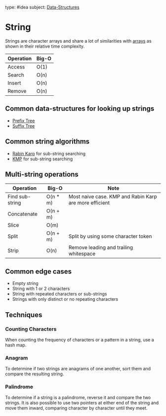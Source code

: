 type: #idea
subject: [Data-Structures](Data-Structures.md)

<!-- Subject should be a hub note -->

# String

Strings are character arrays and share a lot of similarities with [arrays](Array.md) as shown in their relative time complexity.

| Operation | Big-O |
| --------- | ----- |
| Access    | O(1)  |
| Search    | O(n)  |
| Insert    | O(n)  |
| Remove    | O(n)  |

## Common data-structures for looking up strings

- [Prefix Tree](Prefix-tree.md)
- [Suffix Tree](Suffix-tree.md)

## Common string algorithms

- [Rabin Karp](Rabin-Karp.md) for sub-string searching
- [KMP](KMP.md) for sub-string searching

## Multi-string operations

| Operation       | Big-O     | Note                                                   |
| --------------- | --------- | ------------------------------------------------------ |
| Find sub-string | O(n \* m) | Most naive case. KMP and Rabin Karp are more efficient |
| Concatenate     | O(n + m)  |                                                        |
| Slice           | O(m)      |                                                        |
| Split           | O(n + m)  | Split by using some character token                    |
| Strip           | O(n)      | Remove leading and trailing whitespace                 |

## Common edge cases

- Empty string
- String with 1 or 2 characters
- String with repeated characters or sub-strings
- Strings with only distinct or no repeating characters

## Techniques

### Counting Characters

When counting the frequency of characters or a pattern in a string, use a hash map.

### Anagram

To determine if two strings are anagrams of one another, sort them and compare the resulting string.

### Palindrome

To determine if a string is a palindrome, reverse it and compare the two strings. It is also possible to use two pointers at either end of the string and move them inward, comparing character by character until they meet.

